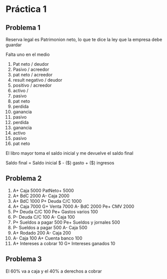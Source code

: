 # Práctica 1

## Problema 1

Reserva legal es Patrimonion neto, lo que te dice la ley que la empresa debe guardar

Falta uno en el medio

1. Pat neto / deudor
2. Pasivo / acreedor
3. pat neto / acreedor
4. result negativo / deudor
5. positivo / acreedor
6. activo /
7. pasivo
8. pat neto
9. perdida
10. ganancia
11. pasivo
12. perdida
13. ganancia
14. activo
15. pasivo
16. pat neto

El libro mayor toma el saldo inicial y me devuelve el saldo final

Saldo final = Saldo inicial $ - (\$) gasto + (\$) ingresos

## Problema 2

1. A+ Caja 5000 PatNeto+ 5000
2. A+ BdC 2000 A- Caja 2000
3. A+ BdC 1000 P+ Deuda C/C 1000
4. A+ Caja 7000 G+ Venta 7000 A- BdC 2000 Pe+ CMV 2000
5. P+ Deuda C/C 100 Pe+ Gastos varios 100
6. P- Deuda C/C 100 A- Caja 100
7. P+ Sueldos a pagar 500 Pe+ Sueldos y jornales 500
8. P- Sueldos a pagar 500 A- Caja 500
9. A+ Rodado 200 A- Caja 200
10. A- Caja 100 A+ Cuenta banco 100
11. A+ Intereses a cobrar 10 G+ Intereses ganados 10

## Problema 3

El 60% va a caja y el 40% a derechos a cobrar

